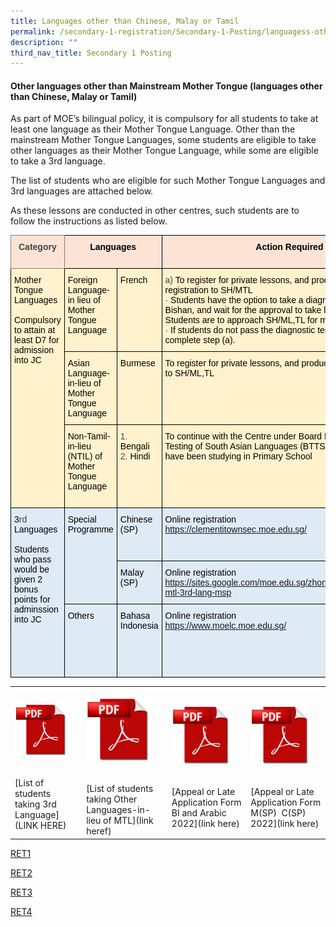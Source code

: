 ```yaml
---
title: Languages other than Chinese, Malay or Tamil
permalink: /secondary-1-registration/Secondary-1-Posting/languagess-other-than-chinese-malay-or-tamil
description: ""
third_nav_title: Secondary 1 Posting
---
```

#### Other languages other than Mainstream Mother Tongue (languages other than Chinese, Malay or Tamil)

As part of MOE’s bilingual policy, it is compulsory for all students to take at least one language as their Mother Tongue Language. Other than the mainstream Mother Tongue Languages, some students are eligible to take other languages as their Mother Tongue Language, while some are eligible to take a 3rd language.

The list of students who are eligible for such Mother Tongue Languages and 3rd languages are attached below.

As these lessons are conducted in other centres, such students are to follow the instructions as listed below.

<table style="border-collapse:collapse;border-spacing:0" class="tg"><thead><tr><th style="background-color:#FBE4D5;border-color:inherit;border-style:solid;border-width:1px;color:#454545;font-family:Arial, sans-serif;font-size:14px;font-weight:bold;overflow:hidden;padding:10px 5px;text-align:center;vertical-align:top;word-break:normal">Category</th><th style="background-color:#FBE4D5;border-color:black;border-style:solid;border-width:1px;color:#454545;font-family:Arial, sans-serif;font-size:14px;font-weight:bold;overflow:hidden;padding:10px 5px;text-align:center;vertical-align:top;word-break:normal" colspan="2"><span style="color:black">Languages</span></th><th style="background-color:#FBE4D5;border-color:black;border-style:solid;border-width:1px;color:#454545;font-family:Arial, sans-serif;font-size:14px;font-weight:bold;overflow:hidden;padding:10px 5px;text-align:center;vertical-align:top;word-break:normal"><span style="color:black">Action Required</span></th><th style="background-color:#FBE4D5;border-color:black;border-style:solid;border-width:1px;color:#454545;font-family:Arial, sans-serif;font-size:14px;font-weight:bold;overflow:hidden;padding:10px 5px;text-align:center;vertical-align:top;word-break:normal"><span style="color:black">Lesson Venue</span></th><th style="background-color:#FBE4D5;border-color:black;border-style:solid;border-width:1px;color:#454545;font-family:Arial, sans-serif;font-size:14px;font-weight:bold;overflow:hidden;padding:10px 5px;text-align:center;vertical-align:top;word-break:normal"><span style="color:black">Deadline</span></th></tr></thead><tbody><tr><td style="background-color:#FFF2CC;border-color:black;border-style:solid;border-width:1px;color:#454545;font-family:Arial, sans-serif;font-size:14px;overflow:hidden;padding:10px 5px;text-align:left;vertical-align:top;word-break:normal" rowspan="3"><span style="color:black">Mother Tongue Languages</span><br> <br><span style="color:black">Compulsory to attain at least D7 for admission into JC</span></td><td style="background-color:#FFF2CC;border-color:black;border-style:solid;border-width:1px;color:#454545;font-family:Arial, sans-serif;font-size:14px;overflow:hidden;padding:10px 5px;text-align:left;vertical-align:top;word-break:normal"><span style="color:black">Foreign Language-in lieu of Mother Tongue Language</span></td><td style="background-color:#FFF2CC;border-color:black;border-style:solid;border-width:1px;color:#454545;font-family:Arial, sans-serif;font-size:14px;overflow:hidden;padding:10px 5px;text-align:left;vertical-align:top;word-break:normal"><span style="color:black">French</span><br> </td><td style="background-color:#FFF2CC;border-color:black;border-style:solid;border-width:1px;color:#454545;font-family:Arial, sans-serif;font-size:14px;overflow:hidden;padding:10px 5px;text-align:left;vertical-align:top;word-break:normal">a)       <span style="color:black">To register for private lessons, and produce proof of registration to SH/MTL</span><br>·         <span style="color:black">Students have the option to take a diagnostic test at MOELC, Bishan, and wait for the approval to take lessons at MOELC. Students are to approach SH/ML,TL for more information.</span><br>·         <span style="color:black">If students do not pass the diagnostic test, they would have to complete step (a).</span></td><td style="background-color:#FFF2CC;border-color:black;border-style:solid;border-width:1px;color:#454545;font-family:Arial, sans-serif;font-size:14px;overflow:hidden;padding:10px 5px;text-align:left;vertical-align:top;word-break:normal"><span style="color:black">Chosen private institution</span></td><td style="background-color:#FFF2CC;border-color:black;border-style:solid;border-width:1px;color:#454545;font-family:Arial, sans-serif;font-size:14px;overflow:hidden;padding:10px 5px;text-align:left;vertical-align:top;word-break:normal"><span style="color:black">By end of January 2022</span></td></tr><tr><td style="background-color:#FFF2CC;border-color:black;border-style:solid;border-width:1px;color:#454545;font-family:Arial, sans-serif;font-size:14px;overflow:hidden;padding:10px 5px;text-align:left;vertical-align:top;word-break:normal"><span style="color:black">Asian Language-in-lieu of Mother Tongue Language</span><br> </td><td style="background-color:#FFF2CC;border-color:black;border-style:solid;border-width:1px;color:#454545;font-family:Arial, sans-serif;font-size:14px;overflow:hidden;padding:10px 5px;text-align:left;vertical-align:top;word-break:normal"><span style="color:black">Burmese</span><br> </td><td style="background-color:#FFF2CC;border-color:black;border-style:solid;border-width:1px;color:#454545;font-family:Arial, sans-serif;font-size:14px;overflow:hidden;padding:10px 5px;text-align:left;vertical-align:top;word-break:normal"><span style="color:black">To register for private lessons, and produce proof of registration to SH/ML,TL</span></td><td style="background-color:#FFF2CC;border-color:black;border-style:solid;border-width:1px;color:#454545;font-family:Arial, sans-serif;font-size:14px;overflow:hidden;padding:10px 5px;text-align:left;vertical-align:top;word-break:normal"><span style="color:black">Chosen private institution</span></td><td style="background-color:#FFF2CC;border-color:black;border-style:solid;border-width:1px;color:#454545;font-family:Arial, sans-serif;font-size:14px;overflow:hidden;padding:10px 5px;text-align:left;vertical-align:top;word-break:normal"><span style="color:black">By end of January 2022</span></td></tr><tr><td style="background-color:#FFF2CC;border-color:black;border-style:solid;border-width:1px;color:#454545;font-family:Arial, sans-serif;font-size:14px;overflow:hidden;padding:10px 5px;text-align:left;vertical-align:top;word-break:normal"><span style="color:black">Non-Tamil-in-lieu (NTIL) of Mother Tongue Language</span></td><td style="background-color:#FFF2CC;border-color:black;border-style:solid;border-width:1px;color:#454545;font-family:Arial, sans-serif;font-size:14px;overflow:hidden;padding:10px 5px;text-align:left;vertical-align:top;word-break:normal"><span style="color:#454545">1.</span>             <span style="color:black">Bengali</span><br><span style="color:#454545">2.</span>             <span style="color:black">Hindi</span><br> </td><td style="background-color:#FFF2CC;border-color:black;border-style:solid;border-width:1px;color:#454545;font-family:Arial, sans-serif;font-size:14px;overflow:hidden;padding:10px 5px;text-align:left;vertical-align:top;word-break:normal"><span style="color:black">To continue with the Centre under Board for the Teaching &amp; Testing of South Asian Languages (BTTSAL) where students have been studying in Primary School</span></td><td style="background-color:#FFF2CC;border-color:black;border-style:solid;border-width:1px;color:#454545;font-family:Arial, sans-serif;font-size:14px;overflow:hidden;padding:10px 5px;text-align:left;vertical-align:top;word-break:normal"><span style="color:black">Respective BTTSAL Centre</span><br><span style="color:black">(students would already be familiar)</span></td><td style="background-color:#FFF2CC;border-color:black;border-style:solid;border-width:1px;color:#454545;font-family:Arial, sans-serif;font-size:14px;overflow:hidden;padding:10px 5px;text-align:left;vertical-align:top;word-break:normal"><span style="color:black">On going</span></td></tr><tr><td style="background-color:#DEEAF6;border-color:black;border-style:solid;border-width:1px;color:#454545;font-family:Arial, sans-serif;font-size:14px;overflow:hidden;padding:10px 5px;text-align:left;vertical-align:top;word-break:normal" rowspan="3"><span style="color:black">3</span>rd <span style="color:black">Languages</span><br> <br><span style="color:black">Students who pass would be given 2 bonus points for adminssion into JC</span><br> </td><td style="background-color:#DEEAF6;border-color:black;border-style:solid;border-width:1px;color:#454545;font-family:Arial, sans-serif;font-size:14px;overflow:hidden;padding:10px 5px;text-align:left;vertical-align:top;word-break:normal" rowspan="2"><span style="color:black">Special Programme</span></td><td style="background-color:#DEEAF6;border-color:black;border-style:solid;border-width:1px;color:#454545;font-family:Arial, sans-serif;font-size:14px;overflow:hidden;padding:10px 5px;text-align:left;vertical-align:top;word-break:normal"><span style="color:black">Chinese (SP)</span></td><td style="background-color:#DEEAF6;border-color:black;border-style:solid;border-width:1px;color:#454545;font-family:Arial, sans-serif;font-size:14px;overflow:hidden;padding:10px 5px;text-align:left;vertical-align:top;word-break:normal"><span style="color:black">Online registration</span><br><a href="https://clementitownsec.moe.edu.sg/">https://clementitownsec.moe.edu.sg/</a><br> </td><td style="background-color:#DEEAF6;border-color:black;border-style:solid;border-width:1px;color:#454545;font-family:Arial, sans-serif;font-size:14px;overflow:hidden;padding:10px 5px;text-align:left;vertical-align:top;word-break:normal"><span style="color:black">Clementi Town Secondary School</span></td><td style="background-color:#DEEAF6;border-color:black;border-style:solid;border-width:1px;color:#454545;font-family:Arial, sans-serif;font-size:14px;overflow:hidden;padding:10px 5px;text-align:left;vertical-align:top;word-break:normal"><span style="color:black">6 Jan 2022</span><br> </td></tr><tr><td style="background-color:#DEEAF6;border-color:black;border-style:solid;border-width:1px;color:#454545;font-family:Arial, sans-serif;font-size:14px;overflow:hidden;padding:10px 5px;text-align:left;vertical-align:top;word-break:normal"><span style="color:black">Malay (SP)</span></td><td style="background-color:#DEEAF6;border-color:black;border-style:solid;border-width:1px;color:#454545;font-family:Arial, sans-serif;font-size:14px;overflow:hidden;padding:10px 5px;text-align:left;vertical-align:top;word-break:normal"><span style="color:black">Online registration</span><br><a href="https://sites.google.com/moe.edu.sg/zhonghuasec12022/higher-mtl-3rd-lang-msp">https://sites.google.com/moe.edu.sg/zhonghuasec12022/higher-mtl-3rd-lang-msp</a><br> </td><td style="background-color:#DEEAF6;border-color:black;border-style:solid;border-width:1px;color:#454545;font-family:Arial, sans-serif;font-size:14px;overflow:hidden;padding:10px 5px;text-align:left;vertical-align:top;word-break:normal"><span style="color:black">Zhong Hua Secondary School</span></td><td style="background-color:#DEEAF6;border-color:black;border-style:solid;border-width:1px;color:#454545;font-family:Arial, sans-serif;font-size:14px;overflow:hidden;padding:10px 5px;text-align:left;vertical-align:top;word-break:normal"><span style="color:black">6 Jan 2022</span></td></tr><tr><td style="background-color:#DEEAF6;border-color:black;border-style:solid;border-width:1px;color:#454545;font-family:Arial, sans-serif;font-size:14px;overflow:hidden;padding:10px 5px;text-align:left;vertical-align:top;word-break:normal"><span style="color:black">Others</span></td><td style="background-color:#DEEAF6;border-color:black;border-style:solid;border-width:1px;color:#454545;font-family:Arial, sans-serif;font-size:14px;overflow:hidden;padding:10px 5px;text-align:left;vertical-align:top;word-break:normal"><span style="color:black">Bahasa Indonesia</span><br> </td><td style="background-color:#DEEAF6;border-color:black;border-style:solid;border-width:1px;color:#454545;font-family:Arial, sans-serif;font-size:14px;overflow:hidden;padding:10px 5px;text-align:left;vertical-align:top;word-break:normal"><span style="color:black">Online registration</span><br><a href="https://www.moelc.moe.edu.sg/">https://www.moelc.moe.edu.sg/</a></td><td style="background-color:#DEEAF6;border-color:black;border-style:solid;border-width:1px;color:#454545;font-family:Arial, sans-serif;font-size:14px;overflow:hidden;padding:10px 5px;text-align:left;vertical-align:top;word-break:normal">Ministry of Education Language Centre (MOELC) , Bishan</td><td style="background-color:#DEEAF6;border-color:black;border-style:solid;border-width:1px;color:#454545;font-family:Arial, sans-serif;font-size:14px;overflow:hidden;padding:10px 5px;text-align:left;vertical-align:top;word-break:normal"><span style="color:black">6 Jan 2022</span></td></tr></tbody></table>

|  	|  	|  	|  	|
|---	|---	|---	|---	|
| <p><a href="web"><img style="width:85%" src="/images/pdflogo.png"> </a></p> <br> [List of students taking 3rd Language](LINK HERE) 	| <p><a href="web"><img style="width:85%" src="/images/pdflogo.png"> </a></p> <br> [List of students taking Other Languages-in-lieu of MTL](link heref)	| <p><a href="web"><img style="width:85%" src="/images/pdflogo.png"> </a></p> <br>[Appeal or Late Application Form BI and Arabic 2022](link here)	|  <p><a href="web"><img style="width:85%" src="/images/pdflogo.png"> </a></p> <br>[Appeal or Late Application Form M(SP)  C(SP) 2022](link here)	|


[RET1](/files/List%20of%20students%20taking%203rd%20Language.pdf)

[RET2](/files/LIST2.pdf)

[RET3](/files/Appeal%20or%20Late%20Application%20Form_%20BI%20and%20Arabic%202022.pdf)

[RET4](/files/APPEAL2.pdf)
